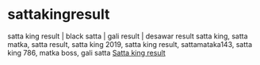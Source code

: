 # sattakingresult
 satta king result | black satta | gali result | desawar result satta king, satta matka, satta result, satta king 2019, satta king result, sattamataka143, satta king 786, matka boss, gali satta
<a href="https://sattakingresults.in/satta-chart.php">Satta king result</a>
